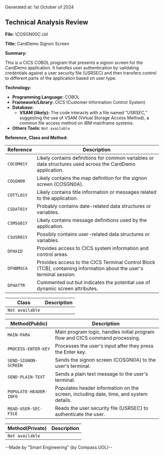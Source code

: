 Generated at: 1st October of 2024

## Technical Analysis Review

**File:**  \COSGN00C.cbl

**Title:**  CardDemo Signon Screen

**Summary:** 

This is a CICS COBOL program that presents a signon screen for the CardDemo application. It handles user authentication by validating credentials against a user security file (USRSEC) and then transfers control to different parts of the application based on user type. 

**Technology:**

* **Programming Language:** COBOL
* **Framework/Library:**  CICS (Customer Information Control System) 
* **Database:**
    *  **VSAM (likely):**  The code interacts with a file named "USRSEC," suggesting the use of VSAM (Virtual Storage Access Method), a common file access method on IBM mainframe systems. 
* **Others Tools:** `Not available` 

**Reference, Class and Method:**

| Reference | Description |
|---|---|
| `COCOM01Y` | Likely contains definitions for common variables or data structures used across the CardDemo application. |
| `COSGN00`  |  Likely contains the map definition for the signon screen (COSGN0A). |
| `COTTL01Y` | Likely contains title information or messages related to the application. |
| `CSDAT01Y` | Probably contains date-related data structures or variables. |
| `CSMSG01Y` | Likely contains message definitions used by the application. |
| `CSUSR01Y` | Possibly contains user-related data structures or variables. |
| `DFHAID`   | Provides access to CICS system information and control areas. |
| `DFHBMSCA` |  Provides access to the CICS Terminal Control Block (TCB), containing information about the user's terminal session. |
| `DFHATTR`  |  Commented out but indicates the potential use of dynamic screen attributes. |

| Class | Description |
|---|---|
| `Not available` |  |

| Method(Public) | Description |
|---|---|
| `MAIN-PARA` |  Main program logic, handles initial program flow and CICS command processing. |
| `PROCESS-ENTER-KEY` | Processes the user's input after they press the Enter key. |
| `SEND-SIGNON-SCREEN` |  Sends the signon screen (COSGN0A) to the user's terminal. |
| `SEND-PLAIN-TEXT` | Sends a plain text message to the user's terminal. |
| `POPULATE-HEADER-INFO` |  Populates header information on the screen, including date, time, and system details. |
| `READ-USER-SEC-FILE` | Reads the user security file (USRSEC) to authenticate the user. | 

| Method(Private) | Description |
|---|---|
| `Not available` |  |

--Made by "Smart Engineering" (by Compass.UOL)--